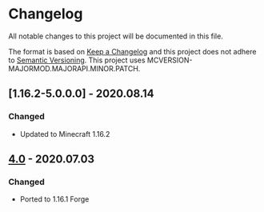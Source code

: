 # Changelog
All notable changes to this project will be documented in this file.

The format is based on [Keep a Changelog](http://keepachangelog.com/en/1.0.0/) and this project does not adhere to [Semantic Versioning](http://semver.org/spec/v2.0.0.html).
This project uses MCVERSION-MAJORMOD.MAJORAPI.MINOR.PATCH.

## [1.16.2-5.0.0.0] - 2020.08.14
### Changed
- Updated to Minecraft 1.16.2

## [4.0](https://github.com/TheIllusiveC4/CustomFoV/compare/1.15.x...master) - 2020.07.03
### Changed
- Ported to 1.16.1 Forge
